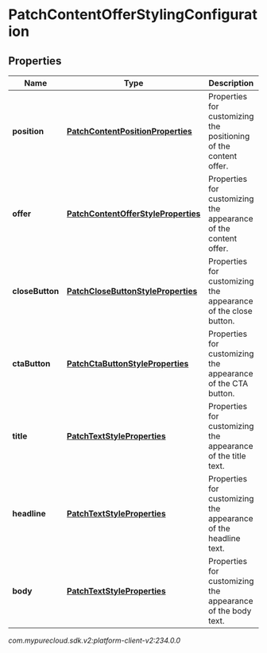 # PatchContentOfferStylingConfiguration


## Properties

| Name | Type | Description | Notes |
| ------------ | ------------- | ------------- | ------------- |
| **position** | [**PatchContentPositionProperties**](PatchContentPositionProperties) | Properties for customizing the positioning of the content offer. |  [optional] |
| **offer** | [**PatchContentOfferStyleProperties**](PatchContentOfferStyleProperties) | Properties for customizing the appearance of the content offer. |  [optional] |
| **closeButton** | [**PatchCloseButtonStyleProperties**](PatchCloseButtonStyleProperties) | Properties for customizing the appearance of the close button. |  [optional] |
| **ctaButton** | [**PatchCtaButtonStyleProperties**](PatchCtaButtonStyleProperties) | Properties for customizing the appearance of the CTA button. |  [optional] |
| **title** | [**PatchTextStyleProperties**](PatchTextStyleProperties) | Properties for customizing the appearance of the title text. |  [optional] |
| **headline** | [**PatchTextStyleProperties**](PatchTextStyleProperties) | Properties for customizing the appearance of the headline text. |  [optional] |
| **body** | [**PatchTextStyleProperties**](PatchTextStyleProperties) | Properties for customizing the appearance of the body text. |  [optional] |




_com.mypurecloud.sdk.v2:platform-client-v2:234.0.0_
